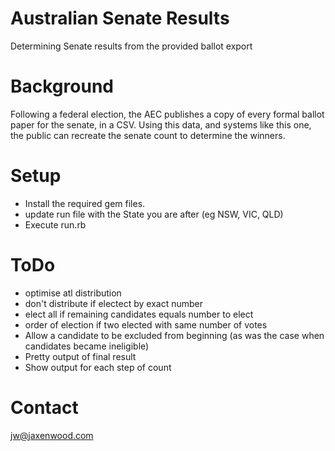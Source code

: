 # Australian Senate Results
Determining Senate results from the provided ballot export

# Background
Following a federal election, the AEC publishes a copy of every formal ballot paper for the senate, in a CSV.
Using this data, and systems like this one, the public can recreate the senate count to determine the winners.

# Setup
+ Install the required gem files.
+ update run file with the State you are after (eg NSW, VIC, QLD)
+ Execute run.rb

# ToDo
+ optimise atl distribution
+ don't distribute if electect by exact number
+ elect all if remaining candidates equals number to elect
+ order of election if two elected with same number of votes
+ Allow a candidate to be excluded from beginning (as was the case when candidates became ineligible)
+ Pretty output of final result
+ Show output for each step of count

# Contact
jw@jaxenwood.com